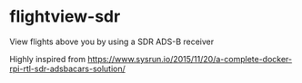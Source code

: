 # flightview-sdr
View flights above you by using a SDR ADS-B receiver

Highly inspired from https://www.sysrun.io/2015/11/20/a-complete-docker-rpi-rtl-sdr-adsbacars-solution/

